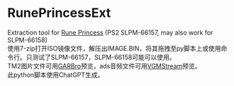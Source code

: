 # RunePrincessExt
Extraction tool for [Rune Princess](https://vndb.org/v7007) (PS2 SLPM-66157, may also work for SLPM-66158)  
使用7-zip打开ISO镜像文件，解压出IMAGE.BIN，将其拖拽至py脚本上或使用命令行。只测试了SLPM-66157，SLPM-66158可能可以使用。  
TM2图片文件可用[GARBro](https://github.com/morkt/GARbro)预览，ads音频文件可用[VGMStream](https://github.com/vgmstream/vgmstream)预览。  
此python脚本使用ChatGPT生成。  
